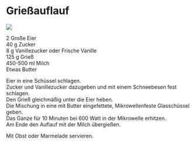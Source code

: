 # Grießauflauf

![](https://radiatortwo.github.io/rezepte/pics/griess_auflauf.jpg)

2 Große Eier\
40 g Zucker\
8 g Vanillezucker oder Frische Vanille\
125 g Grieß\
450-500 ml Milch\
Etwas Butter

Eier in eine Schüssel schlagen.\
Zucker und Vanillezucker dazugeben und mit einem Schneebesen fest schlagen.\
Den Grieß gleichmäßig unter die Eier heben.\
Die Mischung in eine mit Butter eingefettete, Mikrowellenfeste Glasschüssel geben.\
Das Ganze für 10 Minuten bei 600 Watt in der Mikrowelle erhitzen.\
Am Ende den Auflauf mit der Milch übergießen.

Mit Obst oder Marmelade servieren.